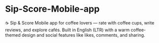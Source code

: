 # Sip-Score-Mobile-app
 ☕ Sip &amp; Score   Mobile app for coffee lovers — rate with coffee cups, write reviews, and explore cafés.   Built in English (LTR) with a warm coffee-themed design and social features like likes, comments, and sharing. 
